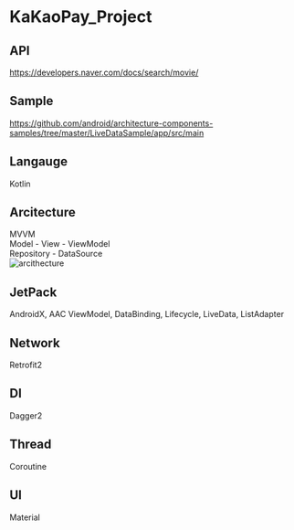 # KaKaoPay_Project

## API
https://developers.naver.com/docs/search/movie/

## Sample
https://github.com/android/architecture-components-samples/tree/master/LiveDataSample/app/src/main

## Langauge
Kotlin

## Arcitecture
MVVM  
Model - View - ViewModel   
Repository - DataSource   
![arcithecture](https://github.com/jess-jang/Movies/blob/master/arcithecture.png)

## JetPack
AndroidX, AAC ViewModel, DataBinding, Lifecycle, LiveData, ListAdapter

## Network
Retrofit2

## DI
Dagger2

## Thread
Coroutine

## UI
Material
